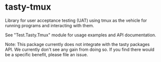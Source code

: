 # tasty-tmux

Library for user acceptance testing (UAT) using tmux as the
vehicle for running programs and interacting with them.

See "Test.Tasty.Tmux" module for usage examples and API
documentation.

Note: This package currently does not integrate with the tasty
packages API. We currently don't see any gain from doing so. If you
find there would be a specific benefit, please file an issue.